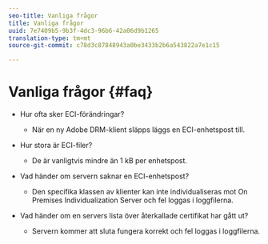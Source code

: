 ```yaml
---
seo-title: Vanliga frågor
title: Vanliga frågor
uuid: 7e7409b5-9b3f-4dc3-96b6-42a06d9b1265
translation-type: tm+mt
source-git-commit: c78d3c87848943a0be3433b2b6a543822a7e1c15

---
```



# Vanliga frågor {#faq}

* Hur ofta sker ECI-förändringar?
   * När en ny Adobe DRM-klient släpps läggs en ECI-enhetspost till.

* Hur stora är ECI-filer?
   * De är vanligtvis mindre än 1 kB per enhetspost.

* Vad händer om servern saknar en ECI-enhetspost?
   * Den specifika klassen av klienter kan inte individualiseras mot On Premises Individualization Server och fel loggas i loggfilerna.

* Vad händer om en servers lista över återkallade certifikat har gått ut?
   * Servern kommer att sluta fungera korrekt och fel loggas i loggfilerna.